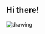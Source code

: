 
## Hi there! 

<!--
**angelatsai1214/angelatsai1214** is a ✨ _special_ ✨ repository because its `README.md` (this file) appears on your GitHub profile.

Here are some ideas to get you started:

- 🔭 I’m currently working on ...
- 🌱 I’m currently learning ...
- 👯 I’m looking to collaborate on ...
- 🤔 I’m looking for help with ...
- 💬 Ask me about ...
- 📫 How to reach me: ...
- 😄 Pronouns: ...
- ⚡ Fun fact: ...
-->

![drawing](https://github.com/angelatsai1214/angelatsai1214/assets/64194102/bb5a50f6-13ed-4b5f-932b-d88035be50a0"|width=50)

